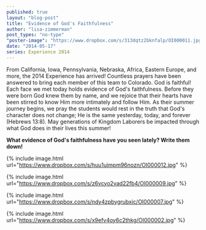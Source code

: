```yaml
---
published: true
layout: "blog-post"
title: "Evidence of God's Faithfulness"
author: "lisa-zimmerman"
post_types: "no-type"
"poster-image": "https://www.dropbox.com/s/313dqtz2bknfalp/OI000011.jpg"
date: "2014-05-17"
series: Experience 2014
---
```


From California, Iowa, Pennsylvania, Nebraska, Africa, Eastern Europe, and more, the 2014 Experience has arrived!  Countless prayers have been answered to bring each member of this team to Colorado.  God is faithful!  Each face we met today holds evidence of God's faithfulness.  Before they were born God knew them by name, and we rejoice that their hearts have been stirred to know Him more intimately and follow Him.  As their summer journey begins, we pray the students would rest in the truth that God's character does not change; He is the same yesterday, today, and forever (Hebrews 13:8).  May generations of Kingdom Laborers be impacted through what God does in their lives this summer! 

**What evidence of God's faithfulness have you seen lately?  Write them down!**

{% include image.html url="https://www.dropbox.com/s/huu1ujmpm96nozn/OI000012.jpg" %}

{% include image.html url="https://www.dropbox.com/s/z6vcyo2vad22fb4/OI000009.jpg" %}

{% include image.html url="https://www.dropbox.com/s/ndy4zpbygrubxic/OI000007.jpg" %}

{% include image.html url="https://www.dropbox.com/s/x9efv4oy6c2thkg/OI000002.jpg" %}
